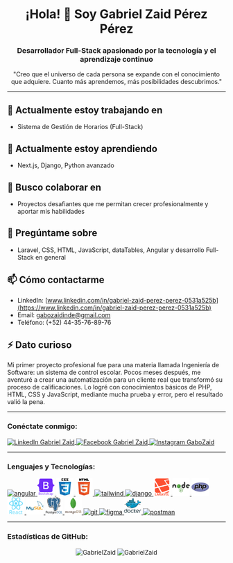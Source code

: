 <h1 align="center">¡Hola! 👋 Soy Gabriel Zaid Pérez Pérez</h1>
<h3 align="center">Desarrollador Full-Stack apasionado por la tecnología y el aprendizaje continuo</h3>

<p align="center">
  "Creo que el universo de cada persona se expande con el conocimiento que adquiere. Cuanto más aprendemos, más posibilidades descubrimos."
</p>

---

## 🔭 Actualmente estoy trabajando en
- Sistema de Gestión de Horarios (Full-Stack)

## 🌱 Actualmente estoy aprendiendo
- Next.js, Django, Python avanzado

## 👯 Busco colaborar en
- Proyectos desafiantes que me permitan crecer profesionalmente y aportar mis habilidades

## 💬 Pregúntame sobre
- Laravel, CSS, HTML, JavaScript, dataTables, Angular y desarrollo Full-Stack en general

## 📫 Cómo contactarme
- LinkedIn: [www.linkedin.com/in/gabriel-zaid-perez-perez-0531a525b](https://www.linkedin.com/in/gabriel-zaid-perez-perez-0531a525b)
- Email: gabozaidinde@gmail.com
- Teléfono: (+52) 44-35-76-89-76

## ⚡ Dato curioso
Mi primer proyecto profesional fue para una materia llamada Ingeniería de Software: un sistema de control escolar. Pocos meses después, me aventuré a crear una automatización para un cliente real que transformó su proceso de calificaciones. Lo logré con conocimientos básicos de PHP, HTML, CSS y JavaScript, mediante mucha prueba y error, pero el resultado valió la pena.

---

<h3 align="left">Conéctate conmigo:</h3>
<p align="left">
  <a href="https://linkedin.com/in/gabriel-zaid-perez-perez-0531a525b" target="blank">
    <img align="center" src="https://raw.githubusercontent.com/rahuldkjain/github-profile-readme-generator/master/src/images/icons/Social/linked-in-alt.svg" alt="LinkedIn Gabriel Zaid" height="30" width="40" />
  </a>
  <a href="https://fb.com/gabriel perez" target="blank">
    <img align="center" src="https://raw.githubusercontent.com/rahuldkjain/github-profile-readme-generator/master/src/images/icons/Social/facebook.svg" alt="Facebook Gabriel Zaid" height="30" width="40" />
  </a>
  <a href="https://instagram.com/gabozaid" target="blank">
    <img align="center" src="https://raw.githubusercontent.com/rahuldkjain/github-profile-readme-generator/master/src/images/icons/Social/instagram.svg" alt="Instagram GaboZaid" height="30" width="40" />
  </a>
</p>

---

<h3 align="left">Lenguajes y Tecnologías:</h3>
<p align="left">
  <!-- Frontend -->
  <a href="https://angular.io" target="_blank" rel="noreferrer">
    <img src="https://angular.io/assets/images/logos/angular/angular.svg" alt="angular" width="40" height="40"/>
  </a>
  <a href="https://getbootstrap.com" target="_blank" rel="noreferrer">
    <img src="https://raw.githubusercontent.com/devicons/devicon/master/icons/bootstrap/bootstrap-plain-wordmark.svg" alt="bootstrap" width="40" height="40"/>
  </a>
  <a href="https://www.w3schools.com/css/" target="_blank" rel="noreferrer">
    <img src="https://raw.githubusercontent.com/devicons/devicon/master/icons/css3/css3-original-wordmark.svg" alt="css3" width="40" height="40"/>
  </a>
  <a href="https://www.w3.org/html/" target="_blank" rel="noreferrer">
    <img src="https://raw.githubusercontent.com/devicons/devicon/master/icons/html5/html5-original-wordmark.svg" alt="html5" width="40" height="40"/>
  </a>
  <a href="https://tailwindcss.com/" target="_blank" rel="noreferrer">
    <img src="https://www.vectorlogo.zone/logos/tailwindcss/tailwindcss-icon.svg" alt="tailwind" width="40" height="40"/>
  </a>
  
  <!-- Backend -->
  <a href="https://www.djangoproject.com/" target="_blank" rel="noreferrer">
    <img src="https://cdn.worldvectorlogo.com/logos/django.svg" alt="django" width="40" height="40"/>
  </a>
  <a href="https://laravel.com/" target="_blank" rel="noreferrer">
    <img src="https://raw.githubusercontent.com/devicons/devicon/master/icons/laravel/laravel-plain-wordmark.svg" alt="laravel" width="40" height="40"/>
  </a>
  <a href="https://nodejs.org" target="_blank" rel="noreferrer">
    <img src="https://raw.githubusercontent.com/devicons/devicon/master/icons/nodejs/nodejs-original-wordmark.svg" alt="nodejs" width="40" height="40"/>
  </a>
  <a href="https://www.php.net" target="_blank" rel="noreferrer">
    <img src="https://raw.githubusercontent.com/devicons/devicon/master/icons/php/php-original.svg" alt="php" width="40" height="40"/>
  </a>
  <a href="https://reactjs.org/" target="_blank" rel="noreferrer">
    <img src="https://raw.githubusercontent.com/devicons/devicon/master/icons/react/react-original-wordmark.svg" alt="react" width="40" height="40"/>
  </a>
  
  <!-- Databases -->
  <a href="https://www.mysql.com/" target="_blank" rel="noreferrer">
    <img src="https://raw.githubusercontent.com/devicons/devicon/master/icons/mysql/mysql-original-wordmark.svg" alt="mysql" width="40" height="40"/>
  </a>
  <a href="https://www.postgresql.org" target="_blank" rel="noreferrer">
    <img src="https://raw.githubusercontent.com/devicons/devicon/master/icons/postgresql/postgresql-original-wordmark.svg" alt="postgresql" width="40" height="40"/>
  </a>
  <a href="https://www.mongodb.com/" target="_blank" rel="noreferrer">
    <img src="https://raw.githubusercontent.com/devicons/devicon/master/icons/mongodb/mongodb-original-wordmark.svg" alt="mongodb" width="40" height="40"/>
  </a>
  
  <!-- Tools -->
  <a href="https://git-scm.com/" target="_blank" rel="noreferrer">
    <img src="https://www.vectorlogo.zone/logos/git-scm/git-scm-icon.svg" alt="git" width="40" height="40"/>
  </a>
  <a href="https://www.figma.com/" target="_blank" rel="noreferrer">
    <img src="https://www.vectorlogo.zone/logos/figma/figma-icon.svg" alt="figma" width="40" height="40"/>
  </a>
  <a href="https://www.docker.com/" target="_blank" rel="noreferrer">
    <img src="https://raw.githubusercontent.com/devicons/devicon/master/icons/docker/docker-original-wordmark.svg" alt="docker" width="40" height="40"/>
  </a>
  <a href="https://postman.com" target="_blank" rel="noreferrer">
    <img src="https://www.vectorlogo.zone/logos/getpostman/getpostman-icon.svg" alt="postman" width="40" height="40"/>
  </a>
</p>

---

<h3 align="left">Estadísticas de GitHub:</h3>
<p align="center">
  <img align="center" src="https://github-readme-stats.vercel.app/api?username=GabrielZaid&show_icons=true&locale=es&theme=dark" alt="GabrielZaid" />
  <img align="center" src="https://github-readme-streak-stats.herokuapp.com/?user=GabrielZaid&theme=dark" alt="GabrielZaid" />
</p>
